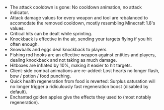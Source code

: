 + The attack cooldown is gone: No cooldown animation, no attack indicator.
+ Attack damage values for every weapon and tool are rebalanced to accomodate the removed cooldown, mostly resembling Minecraft 1.8's values.
+ Critical hits can be dealt while sprinting.
+ Knockback is effective in the air, sending your targets flying if you hit often enough.
+ Snowballs and eggs deal knockback to players
+ Fishing rod hooks are an effective weapon against entities and players, dealing knockback and not taking as much damage.
+ Hitboxes are inflated by 10%, making it easier to hit targets.
+ Client-side combat animations are re-added: Lost hearts no longer flash, bow / potion / food punching.
+ Quick health regeneration from food is reverted: Surplus saturation will no longer trigger a ridiculously fast regeneration boost (disabled by default).
+ Enchanted golden apples give the effects they used to (most notably regeneration).
